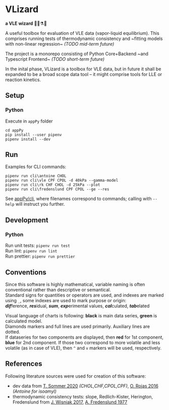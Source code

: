 # VLizard
**a VLE wizard** 🧙‍♂️⚗🦎

A useful toolbox for evaluation of VLE data (vapor-liquid equilibrium). This comprises running tests of thermodynamic consistency and ~fitting models with non-linear regression~ _(TODO mid-term future)_

The project is a monorepo consisting of Python Core+Backend ~and Typescript Frontend~ _(TODO short-term future)_

In the inital phase, VLizard is a toolbox for VLE data, but in future it shall be expanded to be a broad scope data tool – it might comprise tools for LLE or reaction kinetics.

## Setup

### Python
Execute in `appPy` folder
```
cd appPy
pip install --user pipenv
pipenv install --dev
```

## Run
Examples for CLI commands:
```
pipenv run cli\antoine CHOL
pipenv run cli\vle CPF CPOL -d 40kPa --gamma-model
pipenv run cli\rk CHF CHOL -d 25kPa --plot
pipenv run cli\fredenslund CPF CPOL --ge --res
```
See [appPy/cli](appPy/cli), where filenames correspond to commands; calling with `--help` will instruct you further.

## Development

### Python

Run unit tests: `pipenv run test`  
Run lint: `pipenv run lint`  
Run prettier: `pipenv run prettier`


## Conventions
Since this software is highly mathematical, variable naming is often conventional rather than descriptive or semantical.  
Standard signs for quantities or operators are used, and indexes are marked using `_`, some indexes are used to mark purpose or origin:  
***dif***ference, ***res***idual, ***sum***, ***exp***erimental values, ***cal***culated, ***tab***elated

Visual language of charts is following: **black** is main data series, **green** is calculated model.  
Diamonds markers and full lines are used primarily. Auxiliary lines are dotted.  
If dataseries for two components are displayed, then **red** for 1st component, **blue** for 2nd component.
If those two correspond to more volatile and less volatile (as in case of VLE), then `^` and `v` markers will be used, respectively.

## References

Following literature sources were used for creation of this software:

- dev data from [T. Sommer 2020](https://doi.org/10.1021/acs.jced.9b00746) _(CHOL,CHF,CPOL,CPF)_, [O. Rojas 2016](https://doi.org/10.1021/acs.jced.6b00197) _(Antoine for isoamyl)_
- thermodynamic consistency tests: slope, Redlich-Kister, Herington, Fredenslund from [J. Wisniak 2017](https://doi.org/10.1016/j.jct.2016.10.038), [A. Fredenslund 1977](https://doi.org/10.1016/B978-0-444-41621-6.X5001-7)
